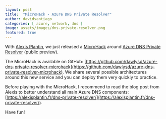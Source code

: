 ```yaml
---
layout: post
title:  "MicroHack - Azure DNS Private Resolver"
author: davidsantiago
categories: [ azure, network, dns ]
image: assets/images/dns-private-resolver.png
featured: true
---
```


With [Alexis Plantin](https://alexisplantin.fr/), we just released a [MicroHack](https://github.com/dawlysd/azure-dns-private-resolver-microhack) around [Azure DNS Private Resolver](https://docs.microsoft.com/en-us/azure/dns/dns-private-resolver-overview) (public preview).

The MicroHack is available on GitHub: [https://github.com/dawlysd/azure-dns-private-resolver-microhack](https://github.com/dawlysd/azure-dns-private-resolver-microhack). We share several possible architectures around this new service and you can deploy them very quickly to practice.

Before playing with the MicroHack, I recommend to read the blog post from Alexis to better understand all main Azure DNS components: [https://alexisplantin.fr/dns-private-resolver/](https://alexisplantin.fr/dns-private-resolver/).

Have fun!

